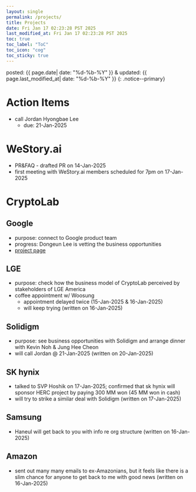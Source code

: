 ```yaml
---
layout: single
permalink: /projects/
title: Projects
date: Fri Jan 17 02:23:28 PST 2025
last_modified_at: Fri Jan 17 02:23:28 PST 2025
toc: true
toc_label: "ToC"
toc_icon: "cog"
toc_sticky: true
---
```


posted: {{ page.date| date: "%d-%b-%Y" }}
&amp;
updated: {{ page.last_modified_at| date: "%d-%b-%Y" }}
{: .notice--primary}

# Action Items

- call Jordan Hyongbae Lee
	- due: 21-Jan-2025

# WeStory.ai

- PR&FAQ - drafted PR on 14-Jan-2025
- first meeting with WeStory.ai members scheduled for 7pm on 17-Jan-2025

# CryptoLab

## Google

- purpose: connect to Google product team
- progress: Dongeun Lee is vetting the business opportunities
- [project page](/projects/cryptolab/google)


## LGE

- purpose: check how the business model of CryptoLab perceived by stakeholders of LGE America
- coffee appointment w/ Woosung
	- appointment delayed twice (15-Jan-2025 &amp; 16-Jan-2025)
	- will keep trying (written on 16-Jan-2025)

## Solidigm

- purpose: see business opportunities with Solidigm and arrange dinner with Kevin Noh &amp; Jung Hee Cheon
- will call Jordan @ 21-Jan-2025 (written on 20-Jan-2025)

## SK hynix

<!-- - will proceed once Solidigm case starts to be made (written on 16-Jan-2025)-->
- talked to SVP Hoshik on 17-Jan-2025; confirmed that sk hynix will sponsor HERC project
	by paying 300 MM won (45 MM won in cash)
- will try to strike a similar deal with Solidigm (written on 17-Jan-2025)

## Samsung

- Haneul will get back to you with info re org structure (written on 16-Jan-2025)

## Amazon

- sent out many many emails to ex-Amazonians,
but it feels like there is a slim chance for anyone to get back to me with good news (written on 16-Jan-2025)

